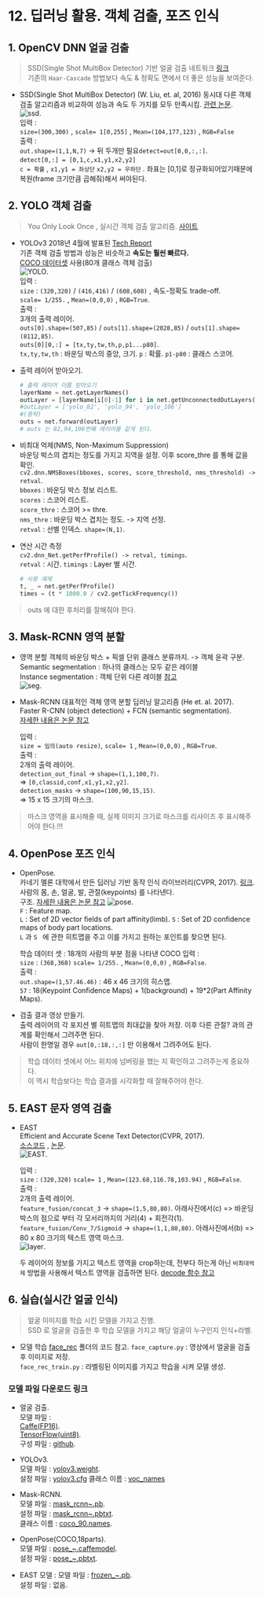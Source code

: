 ﻿# 12. 딥러닝 활용. 객체 검출, 포즈 인식

## 1. OpenCV DNN 얼굴 검출
>SSD(Single Shot MultiBox Detector) 기반 얼굴 검출 네트워크 [링크](https://github.com/opencv/opencv/tree/master/samples/dnn/face_detector)  
> 기존의 `Haar-Cascade` 방법보다 속도 & 정확도 면에서 더 좋은 성능을 보여준다.  

* SSD(Single Shot MultiBox Detector) (W. Liu, et. al, 2016)
	동시대 다른 객체 검출 알고리즘과 비교하여 성능과 속도 두 가지를 모두 만족시킴. [관련 논문](https://arxiv.org/pdf/1512.02325.pdf).  
	![ssd](./image/ssd.png).  
	입력 :  
	`size=(300,300)` , `scale= 1[0,255]` , `Mean=(104,177,123)` , `RGB=False`  
	출력 :  
	`out.shape=(1,1,N,7)` -> 뒤 두개만 필요`detect=out[0,0,:,:]`.  
	`detect[0,:] = [0,1,c,x1,y1,x2,y2]`  
	`c = 확률` , `x1,y1 = 좌상단` `x2,y2 = 우하단` . 좌표는 [0,1]로 정규화되어있기때문에 복원(frame 크기만큼 곱해줘)해서 써야된다.  
	 
## 2. YOLO 객체 검출
> You Only Look Once , 실시간 객체 검출 알고리즘. [사이트](https://pjreddie.com/darknet/yolo)

* YOLOv3 
	2018년 4월에 발표된 [Tech Report](https://pjreddie.com/darknet/yolo/)  
	기존 객체 검출 방법과 성능은 비슷하고 **속도는 훨씬 빠르다.**  
	[COCO 데이터셋](https://cocodataset.org) 사용(80개 클래스 객체 검출)  
	![YOLO](./image/YOLO.png).  
	입력 :  
	`size` : `(320,320)` / `(416,416)` / `(608,608)` , 속도-정확도 trade-off.  
	`scale= 1/255.` , `Mean=(0,0,0)` , `RGB=True`.  
	출력 :  
	3개의 출력 레이어.  
	`outs[0].shape=(507,85)` / `outs[1].shape=(2028,85)` / `outs[1].shape=(8112,85)`.  
	`outs[0][0,:] = [tx,ty,tw,th,p,p1...p80]`.  
	`tx,ty,tw,th` : 바운딩 박스의 중앙, 크기. `p` : 확률.  `p1-p80` : 클래스 스코어.  
	 

* 출력 레이어 받아오기.
	```python
	# 출력 레이어 이름 받아오기
	layerName = net.getLayerNames()
	outLayer = [layerName[i[0]-1] for i in net.getUnconnectedOutLayers()]
	#outLayer = ['yolo_82', 'yolo_94', 'yolo_106']
	#(중략)
	outs = net.forward(outLayer)
	# outs 는 82,94,106번째 레이어를 같게 된다.
	```
* 비최대 억제(NMS, Non-Maximum Suppression)  
	바운딩 박스의 겹치는 정도를 가지고 지역을 설정. 이후 score_thre 를 통해 값을 확인.  
	`cv2.dnn.NMSBoxes(bboxes, scores, score_threshold, nms_threshold) -> retval`.  
	`bboxes` : 바운딩 박스 정보 리스트.  
	`scores` : 스코어 리스트.  
	`score_thre` : 스코어 >= thre.  
	`nms_thre` : 바운딩 박스 겹치는 정도.  -> 지역 선정.  
	`retval` : 선별 인덱스. `shape=(N,1)`.  

* 연산 시간 측정  
	`cv2.dnn_Net.getPerfProfile() -> retval, timings`.  
	`retval` : 시간.
	`timings` : Layer 별 시간.
	```python
	# 사용 예제
	t, _ = net.getPerfProfile()
	times = (t * 1000.0 / cv2.getTickFrequency()) 
	```
> outs 에 대한 후처리를 잘해줘야 한다.  

## 3. Mask-RCNN 영역 분할

* 영역 분할
	객체의 바운딩 박스 + 픽셀 단위 클래스 분류까지. -> 객체 윤곽 구분.  
	Semantic segmentation : 하나의 클래스는 모두 같은 레이블  
	Instance segmentation : 객체 단위 다른 레이블 [참고](https://medium.com/zylapp/review-of-deep-learning-algorithms-for-object-detection-c1f3d437b852)  
	![seg](./image/seg.png).  

* Mask-RCNN
	대표적인 객체 영역 분할 딥러닝 알고리즘 (He et. al. 2017).  
	Faster R-CNN (object detection) + FCN (semantic segmentation).  
	[자세한 내용은 논문 참고](https://arxiv.org/pdf/1703.06870.pdf)  

	입력 :  
	`size = 임의(auto resize)`, `scale= 1` , `Mean=(0,0,0)` , `RGB=True`.  
	출력 :  
	2개의 출력 레이어.  
	`detection_out_final` -> `shape=(1,1,100,7)`.  
	=> `[0,classid,conf,x1,y1,x2,y2]`.  
	`detection_masks` -> `shape=(100,90,15,15)`.  
	=> 15 x 15 크기의 마스크.  

> 마스크 영역을 표시해줄 때, 실제 이미지 크기로 마스크를 리사이즈 후 표시해주어야 한다.!!!

## 4. OpenPose 포즈 인식

* OpenPose.  
	카네기 멜론 대학에서 만든 딥러닝 기반 동작 인식 라이브러리(CVPR, 2017). [링크](https://github.com/CMU-Perceptual-Computing-Lab/openpose).  
	사람의 몸, 손, 얼굴, 발, 관절(keypoints) 를 나타낸다.  
	구조. [자세한 내용은 논문 참고](https://arxiv.org/pdf/1812.08008.pdf)
	![pose](./image/pose.png).  
	`F` : Feature map.  
	`L` : Set of 2D vector fields of part affinity(limb). 
	`S` : Set of 2D confidence maps of body part locations.  
	`L` 과 `S ` 에 관한 히트맵을 주고 이를 가지고 원하는 포인트를 찾으면 된다.  
		
	학습 데이터 셋 : 18개의 사람의 부분 점을 나타낸 COCO
	입력 :  
	`size` : `(368,368)` `scale= 1/255.` , `Mean=(0,0,0)` , `RGB=False`.  
	출력 :   
	`out.shape=(1,57.46.46)` : 46 x 46 크기의 히스맵.  
	`57` : 18(Keypoint Confidence Maps) + 1(background) + 19*2(Part Affinity Maps).  

* 검출 결과 영상 만들기.  
	출력 레이어의 각 포지션 별 히트맵의 최대값을 찾아 저장.  이후 다른 관절? 과의 관계를 확인해서 그려주면 된다.  
	사람이 한명일 경우 `out[0,:18,:,:]` 만 이용해서 그려주어도 된다.  

> 학습 데이터 셋에서 어느 위치에 넘버링을 했는 지 확인하고 그려주는게 중요하다.  
> 이 역시 학습보다는 학습 결과를 시각화할 때 잘해주어야 한다.  

## 5. EAST 문자 영역 검출

*  EAST  
	Efficient and Accurate Scene Text Detector(CVPR, 2017).  
	[소스코드](https://github.com/argman/EAST) , [논문](https://arxiv.org/abs/1704.03155v2).  
	![EAST](./image/EAST.png).  
	
	입력 :  
	`size` : `(320,320)` `scale= 1` , `Mean=(123.68,116.78,103.94)` , `RGB=False`.  
	출력 :  
	2개의 출력 레이어.  
		`feature_fusion/concat_3` -> `shape=(1,5,80,80)`.  아래사진에서(c)
	=> 바운딩 박스의 점으로 부터 각 모서리까지의 거리(4) + 회전각(1).   
	`feature_fusion/Conv_7/Sigmoid` -> `shape=(1,1,80,80)`. 아래사진에서(b)
	=> 80 x 80 크기의 텍스트 영역 마스크.  
	![layer](./image/layer.png).  
	
	두 레이어의 정보를 가지고  텍스트 영역을 crop하는데, 전부다 하는게 아닌 `비최대억제` 방법을 사용해서  텍스트 영역을 검출하면 된다.  [decode 함수 참고](./5_east.py)

## 6. 실습(실시간 얼굴 인식)
> 얼굴 이미지를 학습 시킨 모델을 가지고 진행.  
> SSD 로 얼굴을 검출한 후 학습 모델을 가지고 해당 얼굴이 누구인지 인식+라벨.  

* 모델 학습 
	[face_rec](./face_rec) 폴더의 코드 참고.
	`face_capture.py` :  영상에서 얼굴을 검출 후 이미지로 저장.  
	`face_rec_train.py` : 라벨링된 이미지를 가지고 학습을 시켜 모델 생성.  


### 모델 파일 다운로드 링크

* 얼굴 검출.  
	모델 파일 :   
	[Caffe(FP16)](https://raw.githubusercontent.com/opencv/opencv_3rdparty/dnn_samples_face_detector_20180205_fp16/res10_300x300_ssd_iter_140000_fp16.caffemodel).  
	[TensorFlow(uint8)](https://raw.githubusercontent.com/opencv/opencv_3rdparty/dnn_samples_face_detector_20180220_uint8/opencv_face_detector_uint8.pb).  
	구성 파일 : [github](https://github.com/opencv/opencv/tree/master/samples/dnn/face_detector).  

* YOLOv3.  
	모델 파일 : [yolov3.weight](https://pjreddie.com/media/files/yolov3.weights).  
	설정 파일 : [yolov3.cfg](https://github.com/pjreddie/darknet/blob/master/cfg/yolov3.cfg)
	클래스 이름 : [voc_names](https://github.com/pjreddie/darknet/blob/master/data/voc.names)

* Mask-RCNN.  
	모델 파일 : [mask_rcnn~.pb](http://download.tensorflow.org/models/object_detection/mask_rcnn_inception_v2_coco_2018_01_28.tar.gz).  
	설정 파일 : [mask_rcnn~.pbtxt](https://github.com/opencv/opencv_extra/blob/master/testdata/dnn/mask_rcnn_inception_v2_coco_2018_01_28.pbtxt).  
	클래스 이름 : [coco_90.names](c:\coding\python\opencv\ch13\mask_rcnn\coco_90.names).  

* OpenPose(COCO,18parts).  
	모델 파일 : [pose_~.caffemodel](http://posefs1.perception.cs.cmu.edu/OpenPose/models/pose/coco/pose_iter_440000.caffemodel).  
	설정 파일 : [pose_~.pbtxt](https://github.com/CMU-Perceptual-Computing-Lab/openpose/blob/master/models/pose/coco/pose_deploy_linevec.prototxt).  

* EAST 모델 :
	모델 파일 : [frozen_~.pb](https://www.dropbox.com/s/r2ingd0l3zt8hxs/frozen_east_text_detection.tar.gz?dl=1).  
	설정 파일 : 없음.  